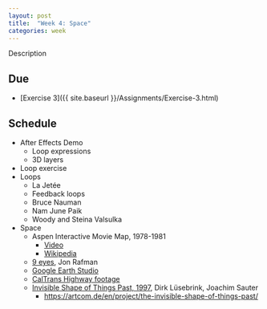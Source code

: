 ```yaml
---
layout: post
title:  "Week 4: Space"
categories: week
---
```


Description

## Due

* [Exercise 3]({{ site.baseurl }}/Assignments/Exercise-3.html)

## Schedule

* After Effects Demo
  * Loop expressions
  * 3D layers
* Loop exercise
* Loops
  * La Jetée
  * Feedback loops
  * Bruce Nauman
  * Nam June Paik
  * Woody and Steina Valsulka
* Space
  * Aspen Interactive Movie Map, 1978-1981
    * [Video](https://www.youtube.com/watch?v=Hf6LkqgXPMU)
    * [Wikipedia](https://en.wikipedia.org/wiki/Aspen_Movie_Map)
  * [9 eyes](http://9-eyes.com/), Jon Rafman
  * [Google Earth Studio](https://www.google.com/earth/studio/)
  * [CalTrans Highway footage](https://www.youtube.com/watch?v=smvv5on8ggg)
  * [Invisible Shape of Things Past, 1997](http://90.146.8.18/en/archives/prix_archive/prix_projekt.asp?iProjectID=2493), Dirk Lüsebrink, Joachim Sauter
    * https://artcom.de/en/project/the-invisible-shape-of-things-past/

  